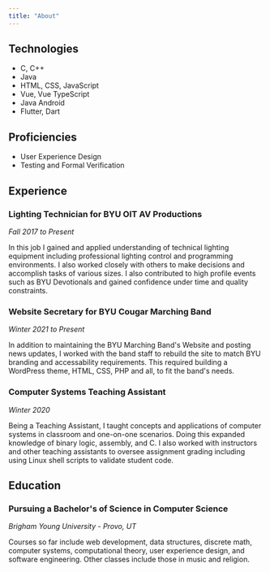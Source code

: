 ```yaml
---
title: "About"
---
```


## Technologies
* C, C++
* Java
* HTML, CSS, JavaScript
* Vue, Vue TypeScript
* Java Android
* Flutter, Dart

## Proficiencies
* User Experience Design
* Testing and Formal Verification

## Experience
### Lighting Technician for BYU OIT AV Productions
*Fall 2017 to Present*

In this job I gained and applied understanding of technical lighting equipment including professional lighting control and programming environments. I also worked closely with others to make decisions and accomplish tasks of various sizes. I also contributed to high profile events such as BYU Devotionals and gained confidence under time and quality constraints.

### Website Secretary for BYU Cougar Marching Band
*Winter 2021 to Present*

In addition to maintaining the BYU Marching Band's Website and posting news updates, I worked with the band staff to rebuild the site to match BYU branding and accessability requirements. This required building a WordPress theme, HTML, CSS, PHP and all, to fit the band's needs.

### Computer Systems Teaching Assistant
*Winter 2020*

Being a Teaching Assistant, I taught concepts and applications of computer systems in classroom and one-on-one scenarios. Doing this expanded knowledge of binary logic, assembly, and C. I also worked with instructors and other teaching assistants to oversee assignment grading including using Linux shell scripts to validate student code.

## Education
### Pursuing a Bachelor's of Science in Computer Science
*Brigham Young University - Provo, UT*

Courses so far include web development, data structures, discrete math, computer systems, computational theory, user experience design, and software engineering. Other classes include those in music and religion.